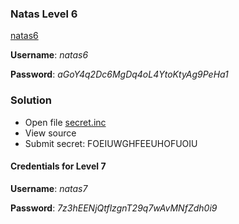 ### Natas Level 6 

[natas6](http://natas6.natas.labs.overthewire.org)

**Username**: *natas6*

**Password**: *aGoY4q2Dc6MgDq4oL4YtoKtyAg9PeHa1*


### Solution

- Open file [secret.inc](http://natas6.natas.labs.overthewire.org/includes/secret.inc)
- View source
- Submit secret: FOEIUWGHFEEUHOFUOIU

#### Credentials for Level 7 

**Username**: *natas7*

**Password**: *7z3hEENjQtflzgnT29q7wAvMNfZdh0i9*

